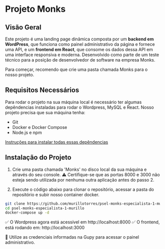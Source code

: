 # **Projeto Monks**

## **Visão Geral**
Este projeto é uma landing page dinâmica composta por um **backend em WordPress**, que funciona como painel administrativo da página e fornece uma API, e um **frontend em React**, que consome os dados dessa API em uma interface responsiva e moderna.
Desenvolvido como parte de um teste técnico para a posição de desenvolvedor de software na empresa Monks.

Para começar, recomendo que crie uma pasta chamada Monks para o nosso projeto.

## **Requisitos Necessários**
Para rodar o projeto na sua máquina local é necessário ter algumas depêndencias instaladas para rodar o Wordpress, MySQL e React.
Nosso projeto precisa que sua máquina tenha:
- Git
- Docker e Docker Compose
- Node.js e npm

[Instruções para instalar todas essas depêndencias](https://github.com/murillotorres/psel-monks-especialista-1-murillo/blob/main/install.md)

## **Instalação do Projeto**
1. Crie uma pasta chamada 'Monks' no disco local da sua máquina e através do seu console.
⚠️ Certifique-se que as portas 8000 e 3000 não esteja sendo utilizada por nenhuma outra aplicação antes do passo 2.

2. Execute o código abaixo para clonar o repositório, acessar a pasta do repositório e subir nosso container docker.
```bash
git clone https://github.com/murillotorres/psel-monks-especialista-1-murillo.git
cd psel-monks-especialista-1-murillo
docker-compose up -d
```

✅ O Wordpress agora está acessível em http://localhost:8000 
✅ O frontend, está rodando em: http://localhost:3000

🔐 Utilize as credenciais informadas na Gupy para acessar o painel administrativo.
